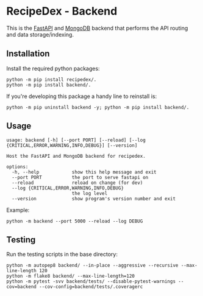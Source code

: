 # RecipeDex - Backend
This is the [FastAPI](https://fastapi.tiangolo.com/) and [MongoDB](https://www.mongodb.com/) backend that performs the API routing and data storage/indexing. 

## Installation

Install the required python packages:

```
python -m pip install recipedex/.
python -m pip install backend/.
```

If you're developing this package a handy line to reinstall is:
```
python -m pip uninstall backend -y; python -m pip install backend/.
```

## Usage

```
usage: backend [-h] [--port PORT] [--reload] [--log {CRITICAL,ERROR,WARNING,INFO,DEBUG}] [--version]

Host the FastAPI and MongoDB backend for recipedex.

options:
  -h, --help            show this help message and exit
  --port PORT           the port to serve fastapi on
  --reload              reload on change (for dev)
  --log {CRITICAL,ERROR,WARNING,INFO,DEBUG}
                        the log level
  --version             show program's version number and exit
```

Example:

```
python -m backend --port 5000 --reload --log DEBUG
```

## Testing

Run the testing scripts in the base directory:

```
python -m autopep8 backend/ --in-place --aggressive --recursive --max-line-length 120
python -m flake8 backend/ --max-line-length=120
python -m pytest -svv backend/tests/ --disable-pytest-warnings --cov=backend --cov-config=backend/tests/.coveragerc
```
